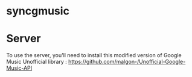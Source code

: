 syncgmusic
==========


Server
====

To use the server, you'll need to install this modified version of Google Music Unofficial library : https://github.com/malgon-/Unofficial-Google-Music-API